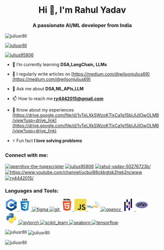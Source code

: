 <h1 align="center">Hi 👋, I'm Rahul Yadav</h1>
<h3 align="center">A passionate AI/ML developer from India</h3>

<p align="left"> <img src="https://komarev.com/ghpvc/?username=juliusr8ll&label=Profile%20views&color=0e75b6&style=flat" alt="juliusr8ll" /> </p>

<p align="left"> <a href="https://github.com/ryo-ma/github-profile-trophy"><img src="https://github-profile-trophy.vercel.app/?username=juliusr8ll" alt="juliusr8ll" /></a> </p>

<p align="left"> <a href="https://twitter.com/julius95806" target="blank"><img src="https://img.shields.io/twitter/follow/julius95806?logo=twitter&style=for-the-badge" alt="julius95806" /></a> </p>

- 🌱 I’m currently learning **DSA,LangChain, LLMs**

- 📝 I regularly write articles on [https://medium.com/@wilsonjulius69](https://medium.com/@wilsonjulius69)

- 💬 Ask me about **DSA,ML,APIs,LLM**

- 📫 How to reach me **ry4442015@gmail.com**

- 📄 Know about my experiences [https://drive.google.com/file/d/1vTeLXkSWzoKTlxCa1g15bIJIJIOwOLMB/view?usp=drive_link](https://drive.google.com/file/d/1vTeLXkSWzoKTlxCa1g15bIJIJIOwOLMB/view?usp=drive_link)

- ⚡ Fun fact **I love solving problems**

<h3 align="left">Connect with me:</h3>
<p align="left">
<a href="https://codepen.io/gpernhvx-the-typescripter" target="blank"><img align="center" src="https://raw.githubusercontent.com/rahuldkjain/github-profile-readme-generator/master/src/images/icons/Social/codepen.svg" alt="gpernhvx-the-typescripter" height="30" width="40" /></a>
<a href="https://twitter.com/julius95806" target="blank"><img align="center" src="https://raw.githubusercontent.com/rahuldkjain/github-profile-readme-generator/master/src/images/icons/Social/twitter.svg" alt="julius95806" height="30" width="40" /></a>
<a href="https://linkedin.com/in/rahul-yadav-50276723b/" target="blank"><img align="center" src="https://raw.githubusercontent.com/rahuldkjain/github-profile-readme-generator/master/src/images/icons/Social/linked-in-alt.svg" alt="rahul-yadav-50276723b/" height="30" width="40" /></a>
<a href="https://www.youtube.com/c/https://www.youtube.com/channel/ucbul86ckbgtsk2hek2ncwww" target="blank"><img align="center" src="https://raw.githubusercontent.com/rahuldkjain/github-profile-readme-generator/master/src/images/icons/Social/youtube.svg" alt="https://www.youtube.com/channel/ucbul86ckbgtsk2hek2ncwww" height="30" width="40" /></a>
<a href="https://www.leetcode.com/ry4442015/" target="blank"><img align="center" src="https://raw.githubusercontent.com/rahuldkjain/github-profile-readme-generator/master/src/images/icons/Social/leet-code.svg" alt="ry4442015/" height="30" width="40" /></a>
</p>

<h3 align="left">Languages and Tools:</h3>
<p align="left"> <a href="https://www.w3schools.com/cpp/" target="_blank" rel="noreferrer"> <img src="https://raw.githubusercontent.com/devicons/devicon/master/icons/cplusplus/cplusplus-original.svg" alt="cplusplus" width="40" height="40"/> </a> <a href="https://www.w3schools.com/css/" target="_blank" rel="noreferrer"> <img src="https://raw.githubusercontent.com/devicons/devicon/master/icons/css3/css3-original-wordmark.svg" alt="css3" width="40" height="40"/> </a> <a href="https://www.figma.com/" target="_blank" rel="noreferrer"> <img src="https://www.vectorlogo.zone/logos/figma/figma-icon.svg" alt="figma" width="40" height="40"/> </a> <a href="https://git-scm.com/" target="_blank" rel="noreferrer"> <img src="https://www.vectorlogo.zone/logos/git-scm/git-scm-icon.svg" alt="git" width="40" height="40"/> </a> <a href="https://www.w3.org/html/" target="_blank" rel="noreferrer"> <img src="https://raw.githubusercontent.com/devicons/devicon/master/icons/html5/html5-original-wordmark.svg" alt="html5" width="40" height="40"/> </a> <a href="https://developer.mozilla.org/en-US/docs/Web/JavaScript" target="_blank" rel="noreferrer"> <img src="https://raw.githubusercontent.com/devicons/devicon/master/icons/javascript/javascript-original.svg" alt="javascript" width="40" height="40"/> </a> <a href="https://www.mysql.com/" target="_blank" rel="noreferrer"> <img src="https://raw.githubusercontent.com/devicons/devicon/master/icons/mysql/mysql-original-wordmark.svg" alt="mysql" width="40" height="40"/> </a> <a href="https://opencv.org/" target="_blank" rel="noreferrer"> <img src="https://www.vectorlogo.zone/logos/opencv/opencv-icon.svg" alt="opencv" width="40" height="40"/> </a> <a href="https://pandas.pydata.org/" target="_blank" rel="noreferrer"> <img src="https://raw.githubusercontent.com/devicons/devicon/2ae2a900d2f041da66e950e4d48052658d850630/icons/pandas/pandas-original.svg" alt="pandas" width="40" height="40"/> </a> <a href="https://www.php.net" target="_blank" rel="noreferrer"> <img src="https://raw.githubusercontent.com/devicons/devicon/master/icons/php/php-original.svg" alt="php" width="40" height="40"/> </a> <a href="https://www.python.org" target="_blank" rel="noreferrer"> <img src="https://raw.githubusercontent.com/devicons/devicon/master/icons/python/python-original.svg" alt="python" width="40" height="40"/> </a> <a href="https://pytorch.org/" target="_blank" rel="noreferrer"> <img src="https://www.vectorlogo.zone/logos/pytorch/pytorch-icon.svg" alt="pytorch" width="40" height="40"/> </a> <a href="https://scikit-learn.org/" target="_blank" rel="noreferrer"> <img src="https://upload.wikimedia.org/wikipedia/commons/0/05/Scikit_learn_logo_small.svg" alt="scikit_learn" width="40" height="40"/> </a> <a href="https://seaborn.pydata.org/" target="_blank" rel="noreferrer"> <img src="https://seaborn.pydata.org/_images/logo-mark-lightbg.svg" alt="seaborn" width="40" height="40"/> </a> <a href="https://www.tensorflow.org" target="_blank" rel="noreferrer"> <img src="https://www.vectorlogo.zone/logos/tensorflow/tensorflow-icon.svg" alt="tensorflow" width="40" height="40"/> </a> </p>

<p><img align="left" src="https://github-readme-stats.vercel.app/api/top-langs?username=juliusr8ll&show_icons=true&locale=en&layout=compact" alt="juliusr8ll" /></p>

<p>&nbsp;<img align="center" src="https://github-readme-stats.vercel.app/api?username=juliusr8ll&show_icons=true&locale=en" alt="juliusr8ll" /></p>

<p><img align="center" src="https://github-readme-streak-stats.herokuapp.com/?user=juliusr8ll&" alt="juliusr8ll" /></p>

